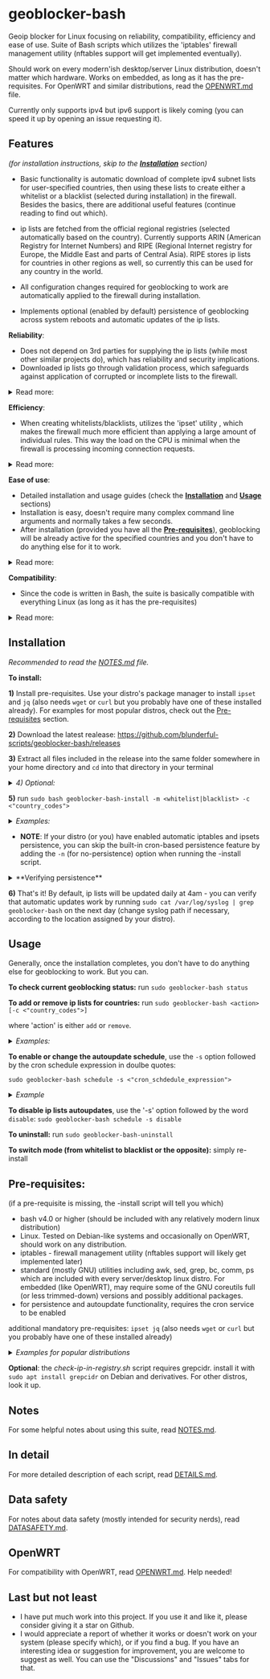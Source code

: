 # geoblocker-bash
Geoip blocker for Linux focusing on reliability, compatibility, efficiency and ease of use. Suite of Bash scripts which utilizes the 'iptables' firewall management utility (nftables support will get implemented eventually).

Should work on every modern'ish desktop/server Linux distribution, doesn't matter which hardware. Works on embedded, as long as it has the pre-requisites. For OpenWRT and similar distributions, read the [OPENWRT.md](/OPENWRT.md) file.

Currently only supports ipv4 but ipv6 support is likely coming (you can speed it up by opening an issue requesting it).
 
## Features
_(for installation instructions, skip to the [**Installation**](#Installation) section)_

* Basic functionality is automatic download of complete ipv4 subnet lists for user-specified countries, then using these lists to create either a whitelist or a blacklist (selected during installation) in the firewall. Besides the basics, there are additional useful features (continue reading to find out which).

* ip lists are fetched from the official regional registries (selected automatically based on the country). Currently supports ARIN (American Registry for Internet Numbers) and RIPE (Regional Internet registry for Europe, the Middle East and parts of Central Asia). RIPE stores ip lists for countries in other regions as well, so currently this can be used for any country in the world.

* All configuration changes required for geoblocking to work are automatically applied to the firewall during installation.

* Implements optional (enabled by default) persistence of geoblocking across system reboots and automatic updates of the ip lists.

**Reliability**:
- Does not depend on 3rd parties for supplying the ip lists (while most other similar projects do), which has reliability and security implications.
- Downloaded ip lists go through validation process, which safeguards against application of corrupted or incomplete lists to the firewall.

<details> <summary>Read more:</summary>

- All scripts perform extensive error detection and handling, so if something goes wrong, chances for bad consequences are rather low. I estimate that somewhere between 60% and 80% of the code is error checking and error handling, so *a lot* of effort has been put into ensuring reliability.
- Automatic backup of the firewall state before any changes or updates (optional, enabled by default).
- The *backup script also has a restore command. In case an error occurs while applying changes to the firewall (which normally should never happen), or if you mess something up in the firewall, you can use it to restore the firewall to its previous state.
- If a user accidentally requests an action that is about to block their own country (which can happen both in blacklist mode and in whitelist mode), the *manage script will warn them and wait for their input before proceeding.
</details>

**Efficiency**:
- When creating whitelists/blacklists, utilizes the 'ipset' utility , which makes the firewall much more efficient than applying a large amount of individual rules. This way the load on the CPU is minimal when the firewall is processing incoming connection requests.

<details><summary>Read more:</summary>
  
- When creating new ipsets, calculates optimized ipset parameters in order to maximize performance and minimize memory consumption.
- Creating new ipsets is done efficiently, so normally it takes less than a second for a very large list (depending on the CPU of course).
- Only performs necessary actions. For example, if a list is up-to-date and already active in the firewall, it won't be re-validated and re-applied to the firewall until the data timestamp changes.
- List parsing and validation are implemented through efficient regex processing, so this is very quick: a fraction of a second for parsing and a few milliseconds for validation, for a very large list (at least on x86 CPU).
- The scripts perform all heavy-lifting operations (such as parsing and validating ip lists, or processing backups) in memory to avoid unnecessary storage device access. So they should be plenty fast even with a slow storage device. At the expense of some memory (which only matters for embedded systems - in my testing, OpenWRT router with 128MB of memory handles this easily).
- Scripts are only active for a short time when invoked either directly by the user or by a cron job (once after a reboot and then periodically for an auto-update - both cron jobs are optional and enabled by default).

</details>

**Ease of use**:
- Detailed installation and usage guides (check the [**Installation**](#Installation) and [**Usage**](#Usage) sections)
- Installation is easy, doesn't require many complex command line arguments and normally takes a few seconds.
- After installation (provided you have all the [**Pre-requisites**](#Pre-requisites)), geoblocking will be already active for the specified countries and you don't have to do anything else for it to work.

<details><summary>Read more:</summary>

- Has only 2 non-standard dependencies (_ipset_ and _jq_) which should be available from any modern'ish Linux distribution's package manager.
- Comes with an *uninstall script. Uninstallation normally takes about a second. It completely removes the suite, removes geoblocking firewall rules and restores pre-install firewall policies. No restart is required.
- Sane settings are applied during installation by default, but also lots of command-line options for advanced users or for special corner cases.
- Pre-installation, provides a utility _(check-ip-in-registry.sh)_ to check whether specific ip addresses you might want to blacklist or whitelist are indeed included in the list fetched from the registry.
- Post-installation, provides a utility (symlinked to _'geoblocker-bash'_) for the user to manage and change geoblocking config (adding or removing country codes, changing the cron schedule etc).
- Post-installation, provides a command _('geoblocker-bash status')_ to check geoblocking rules, active ipsets, autoupdate and persistence cron jobs, and whether there are any issues.
- All that is well documented, read **INSTALLAION**, **NOTES** and **DETAILS** sections for more info.
- Lots of comments in the code, in case you want to change something in it or learn how the scripts are working.
- Besides extensive documentation, each script displays detailed 'usage' info when executed with the '-h' option.
- Validates all user input, so if you make a mistake, it is unlikely that you break something - the scripts will just say that the input makes no sense and usually tell you what's wrong with it.
</details>

**Compatibility**:
- Since the code is written in Bash, the suite is basically compatible with everything Linux (as long as it has the pre-requisites)

<details> <summary>Read more:</summary>
 
 - Embedded hardware-oriented distributions (like OpenWRT) generally tend to use trimmed-down versions of standard utilities by default, so these may need to upgrade to full versions or at least less-trimmed-down versions of some utilities. For more info on OpenWRT compatibiliy, read the [OPENWRT.md](/OPENWRT.md) file.
 - Some (mostly commercial) distros have their own firewall management utilities and even implement their own firewall persistence across reboots. The suite should work on these, too, provided they use iptables as the back-end, but you probably should disable the cron-based persistence solution (more info in the [Pre-requisites](#Pre-requisites) section).
</details>

## **Installation**

_Recommended to read the [NOTES.md](/NOTES.md) file._

**To install:**

**1)** Install pre-requisites. Use your distro's package manager to install ```ipset``` and ```jq``` (also needs ```wget``` or ```curl``` but you probably have one of these installed already). For examples for most popular distros, check out the [Pre-requisites](#Pre-requisites) section.

**2)** Download the latest realease: https://github.com/blunderful-scripts/geoblocker-bash/releases

**3)** Extract all files included in the release into the same folder somewhere in your home directory and ```cd``` into that directory in your terminal

_<details><summary>4) Optional:</summary>_

- If intended use is whitelist and you want to install geoblocker-bash on a remote machine, you can run the ```check-ip-in-registry.sh``` script before Installation to make sure that your public ip addresses are included in the ip list fetched from the internet registry.

_Example: (for US):_ ```bash check-ip-in-registry.sh -c US -i "8.8.8.8 8.8.4.4"``` _(if checking multiple ip addresses, use double quotes)_

- If intended use is blacklist and you know in advance some of the ip addresses you want to block, you can use check-ip-in-registry.sh script to verify that those ip addresses are included in the list fetched from the registry. The syntax is the same as above.

**Note**: check-ip-in-registry.sh has an additional pre-requisite: grepcidr. Install it with your distro's package manager.

</details>

**5)** run ```sudo bash geoblocker-bash-install -m <whitelist|blacklist> -c <"country_codes">```
_<details><summary>Examples:</summary>_

- example (whitelist Germany and block all other countries): ```sudo bash geoblocker-bash-install -m whitelist -c DE```
- example (blacklist Germany and Netherlands and allow all other countries): ```sudo bash geoblocker-bash-install -m blacklist -c "DE NL"```

(when specifying multiple countries, put the list in double quotes)
</details>

- **NOTE**: If your distro (or you) have enabled automatic iptables and ipsets persistence, you can skip the built-in cron-based persistence feature by adding the ```-n``` (for no-persistence) option when running the -install script.

<details><summary>**Verifying persistence**</summary>

Generally automatic persistence of iptables and ipsets is not enabled for Debian or Ubuntu-based desktop distros (and probalby for most others). The easiest way to make sure is running the -install script with the ```-n``` option (for no-persistence) like so:

```sudo bash geoblocker-bash-install -m <whitelist|blacklist> -c <"country_codes"> -n```

then rebooting the computer, waiting 30 seconds and then running ```sudo geoblocker-bash status```. If it complains about incoherency between the config file and the firewall state then your distro and you have not enabled persistence. In that case, install again without the ```-n``` option for cron-based persistence, reboot again and test again (should not complain now). Installation normally takes just a few seconds, so it's not a big deal.

</details>

**6)** That's it! By default, ip lists will be updated daily at 4am - you can verify that automatic updates work by running ```sudo cat /var/log/syslog | grep geoblocker-bash``` on the next day (change syslog path if necessary, according to the location assigned by your distro).

## **Usage**
Generally, once the installation completes, you don't have to do anything else for geoblocking to work. But you can.

**To check current geoblocking status:** run ```sudo geoblocker-bash status```

**To add or remove ip lists for countries:** run ```sudo geoblocker-bash <action> [-c <"country_codes">]```

where 'action' is either ```add``` or ```remove```.

_<details><summary>Examples:</summary>_
- example (to add ip lists for Germany and Netherlands): ```sudo geoblocker-bash add -c "DE NL"```
- example (to remove the ip list for Germany): ```sudo geoblocker-bash remove -c DE```
</details>

 **To enable or change the autoupdate schedule**, use the ```-s``` option followed by the cron schedule expression in doulbe quotes:

```sudo geoblocker-bash schedule -s <"cron_schdedule_expression">```

 _<details><summary>Example</summary>_

```sudo geoblocker-bash schedule -s "1 4 * * *"```

</details>

**To disable ip lists autoupdates**, use the '-s' option followed by the word ```disable```: ```sudo geoblocker-bash schedule -s disable```
 
**To uninstall:** run ```sudo geoblocker-bash-uninstall```

**To switch mode (from whitelist to blacklist or the opposite):** simply re-install

## **Pre-requisites**:
(if a pre-requisite is missing, the -install script will tell you which)
- bash v4.0 or higher (should be included with any relatively modern linux distribution)
- Linux. Tested on Debian-like systems and occasionally on OpenWRT, should work on any distribution.
- iptables - firewall management utility (nftables support will likely get implemented later)
- standard (mostly GNU) utilities including awk, sed, grep, bc, comm, ps which are included with every server/desktop linux distro. For embedded (like OpenWRT), may require some of the GNU coreutils full (or less trimmed-down) versions and possibly additional packages.
- for persistence and autoupdate functionality, requires the cron service to be enabled

additional mandatory pre-requisites: ```ipset jq``` (also needs ```wget``` or ```curl``` but you probably have one of these installed already)

_<details><summary>Examples for popular distributions</summary>_

**Debian, Ubuntu, Linux Mint** and any other Debian/Ubuntu derivative: ```sudo apt install ipset jq```

**Arch**: (you need to have the Extra repository enabled) ```sudo pacman -S ipset jq```

**Fedora**: Update the database with ```sudo dnf makecache --refresh```. Next, install the dependencies with ```sudo dnf -y install ipset jq```

**OpenSUSE**: you may (?) need to add repositories to install jq and ipset as explained here:

https://software.opensuse.org/download/package?package=jq&project=utilities
https://software.opensuse.org/download/package?package=ipset&project=security%3Anetfilter

then run ```sudo zypper install ipset jq```

(if you have verified information, please le me know)


**RHEL/CentOS**: you need the EPEL Repository for ```jq```. I'm not an expert on RHEL and CentOS, so you'll need to figure some things out by yourself (and please let me know if you do so I update this guide), including how to add that repository to your specific OS version. Once the repo is added, run ```sudo yum update -y```. Next, install the dependencies with ```sudo yum install jq ipset```. I suspect it will then work as is but you may (?) need to also make some config changes, epsecially if using a specialized firewall management utility such as 'scf' which may preserve the iptables and ipsets between reboots (so you would probably want to disable the suite's cron-based persistence feature). Anyway, I'd recommend after installing the suite, reboot your computer, wait 30 seconds and then run ```sudo geoblocker-bash status``` and see if it reports any issues.

**OpenWRT**: Read the [OPENWRT.md](/OPENWRT.md) file.
</details>


**Optional**: the _check-ip-in-registry.sh_ script requires grepcidr. install it with ```sudo apt install grepcidr``` on Debian and derivatives. For other distros, look it up.

## **Notes**
For some helpful notes about using this suite, read [NOTES.md](/NOTES.md).

## **In detail**
For more detailed description of each script, read [DETAILS.md](/DETAILS.md).

## **Data safety**
For notes about data safety (mostly intended for security nerds), read [DATASAFETY.md](/DATASAFETY.md).

## **OpenWRT**
For compatibility with OpenWRT, read [OPENWRT.md](/OPENWRT.md). Help needed!

## **Last but not least**

- I have put much work into this project. If you use it and like it, please consider giving it a star on Github.
- I would appreciate a report of whether it works or doesn't work on your system (please specify which), or if you find a bug. If you have an interesting idea or suggestion for improvement, you are welcome to suggest as well. You can use the "Discussions" and "Issues" tabs for that.
